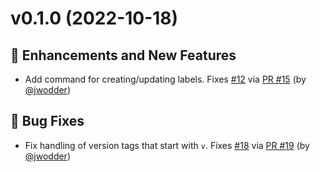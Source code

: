 
<a id='changelog-.1.0'></a>
# v0.1.0 (2022-10-18)

## 🚀 Enhancements and New Features

- Add command for creating/updating labels.  Fixes [#12](https://github.com/datalad/release-action/issues/12) via [PR #15](https://github.com/datalad/release-action/pull/15) (by [@jwodder](https://github.com/jwodder))

## 🐛 Bug Fixes

- Fix handling of version tags that start with `v`.  Fixes [#18](https://github.com/datalad/release-action/issues/18) via [PR #19](https://github.com/datalad/release-action/pull/19) (by [@jwodder](https://github.com/jwodder))
